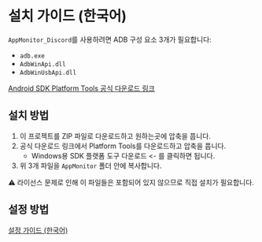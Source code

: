 # 설치 가이드 (한국어)

`AppMonitor_Discord`를 사용하려면 ADB 구성 요소 3개가 필요합니다:

- `adb.exe`
- `AdbWinApi.dll`
- `AdbWinUsbApi.dll`

[Android SDK Platform Tools 공식 다운로드 링크](https://developer.android.com/studio/releases/platform-tools)

## 설치 방법
1. 이 프로젝트를 ZIP 파일로 다운로드하고 원하는곳에 압축을 풉니다.
2. 공식 다운로드 링크에서 Platform Tools를 다운로드하고 압축을 풉니다.
    * Windows용 SDK 플랫폼 도구 다운로드 <- 를 클릭하면 됩니다.
3. 위 3개 파일을 `AppMonitor` 폴더 안에 복사합니다.

⚠️ 라이선스 문제로 인해 이 파일들은 포함되어 있지 않으므로 직접 설치가 필요합니다.

## 설정 방법
[설정 가이드 (한국어)](docs/ko/setup_guide.md)